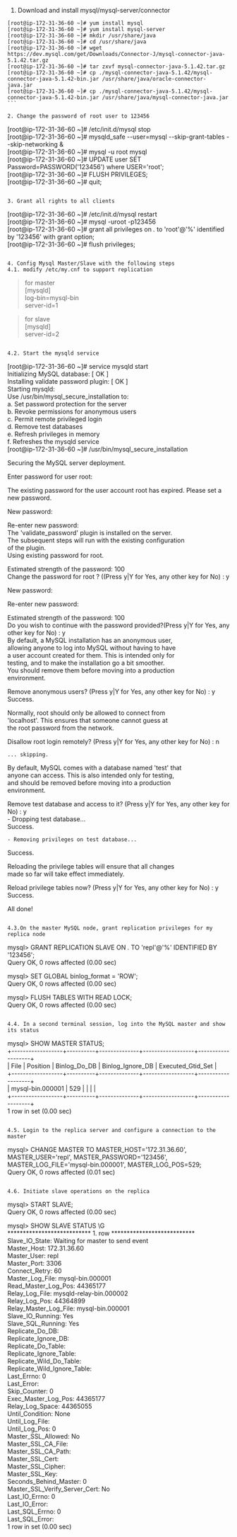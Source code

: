 1. Download and install mysql/mysql-server/connector  
```
[root@ip-172-31-36-60 ~]# yum install mysql  
[root@ip-172-31-36-60 ~]# yum install mysql-server  
[root@ip-172-31-36-60 ~]# mkdir /usr/share/java  
[root@ip-172-31-36-60 ~]# cd /usr/share/java  
[root@ip-172-31-36-60 ~]# wget https://dev.mysql.com/get/Downloads/Connector-J/mysql-connector-java-5.1.42.tar.gz  
[root@ip-172-31-36-60 ~]# tar zxvf mysql-connector-java-5.1.42.tar.gz  
[root@ip-172-31-36-60 ~]# cp ./mysql-connector-java-5.1.42/mysql-connector-java-5.1.42-bin.jar /usr/share/java/oracle-connector-java.jar 
[root@ip-172-31-36-60 ~]# cp ./mysql-connector-java-5.1.42/mysql-connector-java-5.1.42-bin.jar /usr/share/java/mysql-connector-java.jar   ```

2. Change the password of root user to 123456  
```
[root@ip-172-31-36-60 ~]# /etc/init.d/mysql stop  
[root@ip-172-31-36-60 ~]# mysqld_safe --user=mysql --skip-grant-tables --skip-networking &  
[root@ip-172-31-36-60 ~]# mysql -u root mysql  
[root@ip-172-31-36-60 ~]# UPDATE user SET Password=PASSWORD('123456') where USER='root';  
[root@ip-172-31-36-60 ~]# FLUSH PRIVILEGES;  
[root@ip-172-31-36-60 ~]# quit;  
```

3. Grant all rights to all clients  
```
[root@ip-172-31-36-60 ~]# /etc/init.d/mysql restart  
[root@ip-172-31-36-60 ~]# mysql -uroot -p123456  
[root@ip-172-31-36-60 ~]# grant all privileges on *.* to 'root'@'%' identified by '123456' with grant option;  
[root@ip-172-31-36-60 ~]# flush privileges;  
```

4. Config Mysql Master/Slave with the following steps  
4.1. modify /etc/my.cnf to support replication   
```
> for master  
    [mysqld]  
    log-bin=mysql-bin  
    server-id=1  
      
  > for slave  
    [mysqld]  
    server-id=2  
```

4.2. Start the mysqld service  
```
[root@ip-172-31-36-60 ~]# service mysqld start  
   Initializing MySQL database:                               [  OK  ]  
   Installing validate password plugin:                       [  OK  ]  
   Starting mysqld:          
   Use /usr/bin/mysql_secure_installation to:  
   a. Set password protection for the server  
   b. Revoke permissions for anonymous users  
   c. Permit remote privileged login  
   d. Remove test databases  
   e. Refresh privileges in memory  
   f. Refreshes the mysqld service  
[root@ip-172-31-36-60 ~]# /usr/bin/mysql_secure_installation  
     
   Securing the MySQL server deployment.  
     
   Enter password for user root:   
     
   The existing password for the user account root has expired. Please set a new password.  
     
   New password:   
     
   Re-enter new password:   
   The 'validate_password' plugin is installed on the server.  
   The subsequent steps will run with the existing configuration  
   of the plugin.  
   Using existing password for root.  
     
   Estimated strength of the password: 100   
   Change the password for root ? ((Press y|Y for Yes, any other key for No) : y  
     
   New password:   
     
   Re-enter new password:   
     
   Estimated strength of the password: 100   
   Do you wish to continue with the password provided?(Press y|Y for Yes, any other key for No) : y  
   By default, a MySQL installation has an anonymous user,  
   allowing anyone to log into MySQL without having to have  
   a user account created for them. This is intended only for  
   testing, and to make the installation go a bit smoother.  
   You should remove them before moving into a production  
   environment.  
     
   Remove anonymous users? (Press y|Y for Yes, any other key for No) : y  
   Success.  
     
     
   Normally, root should only be allowed to connect from  
   'localhost'. This ensures that someone cannot guess at  
   the root password from the network.  
     
   Disallow root login remotely? (Press y|Y for Yes, any other key for No) : n  
     
    ... skipping.  
   By default, MySQL comes with a database named 'test' that  
   anyone can access. This is also intended only for testing,  
   and should be removed before moving into a production  
   environment.  
     
     
   Remove test database and access to it? (Press y|Y for Yes, any other key for No) : y  
    - Dropping test database...  
   Success.  
     
    - Removing privileges on test database...  
   Success.  
     
   Reloading the privilege tables will ensure that all changes  
   made so far will take effect immediately.  
     
   Reload privilege tables now? (Press y|Y for Yes, any other key for No) : y  
   Success.  
     
   All done!   
```

4.3.On the master MySQL node, grant replication privileges for my replica node  
```
mysql> GRANT REPLICATION SLAVE ON *.* TO 'repl'@'%' IDENTIFIED BY '123456';  
   Query OK, 0 rows affected (0.00 sec)  
     
   mysql> SET GLOBAL binlog_format = 'ROW';  
   Query OK, 0 rows affected (0.00 sec)  
     
   mysql> FLUSH TABLES WITH READ LOCK;  
   Query OK, 0 rows affected (0.00 sec)  
```

4.4. In a second terminal session, log into the MySQL master and show its status  
```
mysql> SHOW MASTER STATUS;  
   +------------------+----------+--------------+------------------+-------------------+  
   | File             | Position | Binlog_Do_DB | Binlog_Ignore_DB | Executed_Gtid_Set |  
   +------------------+----------+--------------+------------------+-------------------+  
   | mysql-bin.000001 |      529 |              |                  |                   |  
   +------------------+----------+--------------+------------------+-------------------+  
   1 row in set (0.00 sec)  
```

4.5. Login to the replica server and configure a connection to the master  
```
mysql> CHANGE MASTER TO MASTER_HOST='172.31.36.60', MASTER_USER='repl', MASTER_PASSWORD='123456', MASTER_LOG_FILE='mysql-bin.000001', MASTER_LOG_POS=529;  
   Query OK, 0 rows affected (0.01 sec)  
```

4.6. Initiate slave operations on the replica  
```
   mysql> START SLAVE;  
   Query OK, 0 rows affected (0.00 sec)  
     
   mysql> SHOW SLAVE STATUS \G  
   *************************** 1. row ***************************  
                  Slave_IO_State: Waiting for master to send event  
                     Master_Host: 172.31.36.60  
                     Master_User: repl  
                     Master_Port: 3306  
                   Connect_Retry: 60  
                 Master_Log_File: mysql-bin.000001  
             Read_Master_Log_Pos: 44365177  
                  Relay_Log_File: mysqld-relay-bin.000002  
                   Relay_Log_Pos: 44364899  
           Relay_Master_Log_File: mysql-bin.000001  
                Slave_IO_Running: Yes  
               Slave_SQL_Running: Yes  
                 Replicate_Do_DB:  
             Replicate_Ignore_DB:  
              Replicate_Do_Table:  
          Replicate_Ignore_Table:  
         Replicate_Wild_Do_Table:  
     Replicate_Wild_Ignore_Table:  
                      Last_Errno: 0  
                      Last_Error:  
                    Skip_Counter: 0  
             Exec_Master_Log_Pos: 44365177  
                 Relay_Log_Space: 44365055  
                 Until_Condition: None  
                  Until_Log_File:  
                   Until_Log_Pos: 0  
              Master_SSL_Allowed: No  
              Master_SSL_CA_File:  
              Master_SSL_CA_Path:  
                 Master_SSL_Cert:  
               Master_SSL_Cipher:  
                  Master_SSL_Key:  
           Seconds_Behind_Master: 0  
   Master_SSL_Verify_Server_Cert: No  
                   Last_IO_Errno: 0  
                   Last_IO_Error:  
                  Last_SQL_Errno: 0  
                  Last_SQL_Error:  
   1 row in set (0.00 sec)  
```
